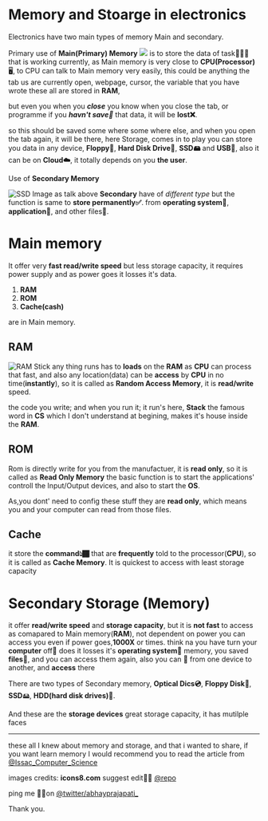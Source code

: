 <!-- title: What is Main Memory, Stack,RAM, ROM, seconday Memory SSD and else -->
<!-- subtitle: knowing about memory and storage in electronics, which i don't got at first -->
# Memory and Stoarge in electronics

Electronics have two main types of memory Main and secondary.

Primary use of **Main(Primary) Memory**
<img src="https://img.icons8.com/plasticine/100/000000/computer-ram.png"/>
 is to store the data of task👨🏾‍🏭 that is working currently, as Main memory is very close to **CPU(Processor)** 🖥, to CPU can talk to Main memory very easily, this could be anything the tab us are currently open, webpage, cursor, the variable that you have wrote these all are stored in **RAM**,

but even you when you ***close*** you know when you close the tab, or programme if you ***havn't save📁*** that data, it will be **lost❌**.

so this should be saved some where some where else, and when you open the tab again, it will be there, here Storage, comes in to play you can store you data in any device, **Floppy💾**, **Hard Disk Drive**💽, **SSD🖴** and **USB🔌**, also it can be on **Cloud☁️**, it totally depends on you **the user**.

Use of **Secondary Memory**

![SSD Image](https://img.icons8.com/external-rabit-jes-outline-color-rabit-jes/62/26e07f/external-ssd-drive-computer-hardware-rabit-jes-outline-color-rabit-jes.png)
as talk above **Secondary** have of *different type* but the function is same to **store permanently✅**.
from **operating system🐧**, **application📱**, and other files📂.

# Main memory

It offer very **fast read/write speed** but less storage capacity, it requires power supply and as power goes it losses it's data.

1. **RAM**
2. **ROM**
3. **Cache(cash)**

are in Main memory.

## RAM

![RAM Stick](https://img.icons8.com/plasticine/100/000000/computer-ram.png)
any thing runs has to **loads** on the **RAM** as **CPU** can process that fast, and also any location(data) can be **access** by **CPU** in no time(**instantly**), so it is called as **Random Access Memory**, it is **read/write** speed.

the code you write; and when you run it; it run's here, **Stack** the famous word in **CS** which I don't understand at begining, makes it's house inside the **RAM**.

## ROM

Rom is directly write for you from the manufactuer, it is **read only**, so it is called as **Read Only Memory**
the basic function is to start the applications' controll the Input/Output devices, and also to start the **OS**.

As,you dont' need to config these stuff they are **read only**, which means you and your computer can read from those files.

## Cache

it store the **command👆🏾** that are **frequently** told to the processor(**CPU**), so it is called as **Cache Memory**. It is quickest to access with least storage capacity

# Secondary Storage (Memory)

it offer **read/write speed** and **storage capacity**, but it is **not fast** to access as comapared to Main memory(**RAM**), not dependent on power you can access you even if power goes,**1000X** or times. think na you have turn your **computer** off📴 does it losses it's **operating system🐧** memory, you saved **files**📂, and you can access them again, also you can 🚌 from one device to another, and **access** there

There are two types of Secondary memory, **Optical Dics💿**, **Floppy Disk💾**, **SSD**🖴, **HDD(hard disk drives)💽**.

And these are the **storage devices** great storage capacity, it has mutilple faces

----------
these all I knew about memory and storage, and that i wanted to share, if you want learn memory I would recommend you to read the article from [@Issac_Computer_Science](https://isaaccomputerscience.org/topics/memory_and_storage?examBoard=all&stage=all)

images credits: **icons8.com**
suggest edit✍🏾
[@repo](github.com/theabhayprajapati)

ping me 🤙🏾on [@twitter/abhayprajapati_](https://twitter.com/abhayprajapati_)

Thank you.
